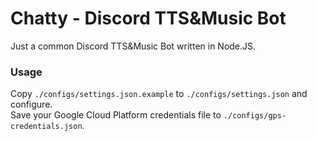 # Chatty - Discord TTS&Music Bot
Just a common Discord TTS&Music Bot written in Node.JS.  

### Usage
Copy `./configs/settings.json.example` to `./configs/settings.json` and configure.  
Save your Google Cloud Platform credentials file to `./configs/gps-credentials.json`.  